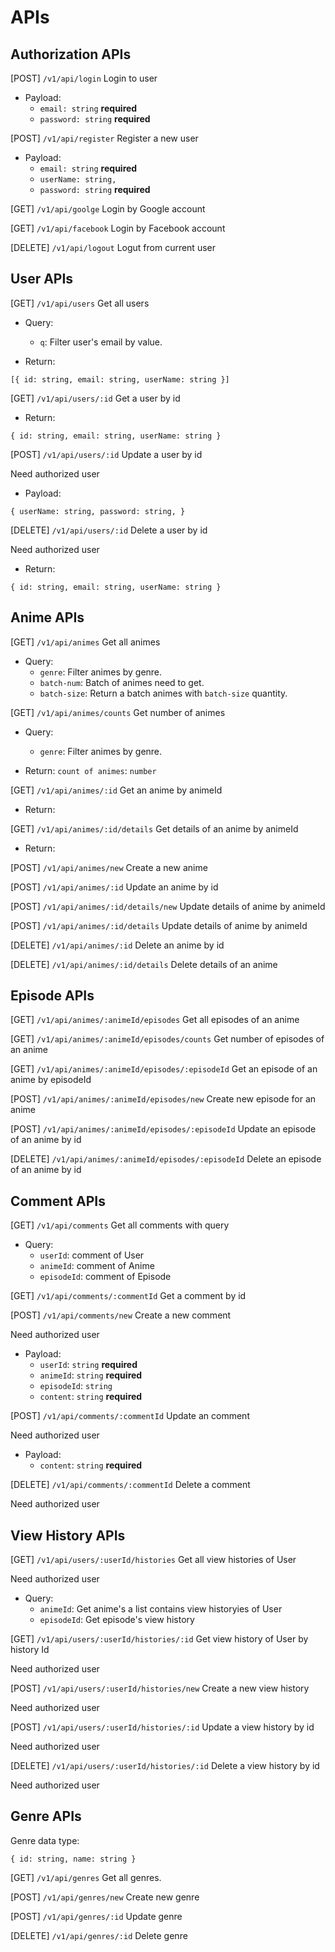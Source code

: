 # APIs

## Authorization APIs

[POST] `/v1/api/login` Login to user

-   Payload:
    -   `email: string` **required**
    -   `password: string` **required**

[POST] `/v1/api/register` Register a new user

-   Payload:
    -   `email: string` **required**
    -   `userName: string,`
    -   `password: string` **required**

[GET] `/v1/api/goolge` Login by Google account

[GET] `/v1/api/facebook` Login by Facebook account

[DELETE] `/v1/api/logout` Logut from current user

## User APIs

[GET] `/v1/api/users` Get all users

-   Query:

    -   `q`: Filter user's email by value.

-   Return:

`[{
    id: string,
    email: string,
    userName: string
}]`

[GET] `/v1/api/users/:id` Get a user by id

-   Return:

`{
    id: string,
    email: string,
    userName: string
}`

[POST] `/v1/api/users/:id` Update a user by id

Need authorized user

-   Payload:

`{
    userName: string,
    password: string,
}`

[DELETE] `/v1/api/users/:id` Delete a user by id

Need authorized user

-   Return:

`{
    id: string,
    email: string,
    userName: string
}`

## Anime APIs

[GET] `/v1/api/animes` Get all animes

-   Query:
    -   `genre`: Filter animes by genre.
    -   `batch-num`: Batch of animes need to get.
    -   `batch-size`: Return a batch animes with `batch-size` quantity.

[GET] `/v1/api/animes/counts` Get number of animes

-   Query:

    -   `genre`: Filter animes by genre.

-   Return:
    `count of animes`: `number`

[GET] `/v1/api/animes/:id` Get an anime by animeId

-   Return:

[GET] `/v1/api/animes/:id/details` Get details of an anime by animeId

-   Return:

[POST] `/v1/api/animes/new` Create a new anime

[POST] `/v1/api/animes/:id` Update an anime by id

[POST] `/v1/api/animes/:id/details/new` Update details of anime by animeId

[POST] `/v1/api/animes/:id/details` Update details of anime by animeId

[DELETE] `/v1/api/animes/:id` Delete an anime by id

[DELETE] `/v1/api/animes/:id/details` Delete details of an anime

## Episode APIs

[GET] `/v1/api/animes/:animeId/episodes` Get all episodes of an anime

[GET] `/v1/api/animes/:animeId/episodes/counts` Get number of episodes of an anime

[GET] `/v1/api/animes/:animeId/episodes/:episodeId` Get an episode of an anime by episodeId

[POST] `/v1/api/animes/:animeId/episodes/new` Create new episode for an anime

[POST] `/v1/api/animes/:animeId/episodes/:episodeId` Update an episode of an anime by id

[DELETE] `/v1/api/animes/:animeId/episodes/:episodeId`
Delete an episode of an anime by id

## Comment APIs

[GET] `/v1/api/comments` Get all comments with query

-   Query:
    -   `userId`: comment of User
    -   `animeId`: comment of Anime
    -   `episodeId`: comment of Episode

[GET] `/v1/api/comments/:commentId` Get a comment by id

[POST] `/v1/api/comments/new` Create a new comment

Need authorized user

-   Payload:
    -   `userId`: `string` **required**
    -   `animeId`: `string` **required**
    -   `episodeId`: `string`
    -   `content`: `string` **required**

[POST] `/v1/api/comments/:commentId` Update an comment

Need authorized user

-   Payload:
    -   `content`: `string` **required**

[DELETE] `/v1/api/comments/:commentId` Delete a comment

Need authorized user

## View History APIs

[GET] `/v1/api/users/:userId/histories` Get all view histories of User

Need authorized user

-   Query:
    -   `animeId`: Get anime's a list contains view historyies of User
    -   `episodeId`: Get episode's view history

[GET] `/v1/api/users/:userId/histories/:id` Get view history of User by history Id

Need authorized user

[POST] `/v1/api/users/:userId/histories/new` Create a new view history

Need authorized user

[POST] `/v1/api/users/:userId/histories/:id` Update a view history by id

Need authorized user

[DELETE] `/v1/api/users/:userId/histories/:id` Delete a view history by id

Need authorized user

## Genre APIs

Genre data type:

`{
    id: string,
    name: string
}`

[GET] `/v1/api/genres` Get all genres.

[POST] `/v1/api/genres/new` Create new genre

[POST] `/v1/api/genres/:id` Update genre

[DELETE] `/v1/api/genres/:id` Delete genre
